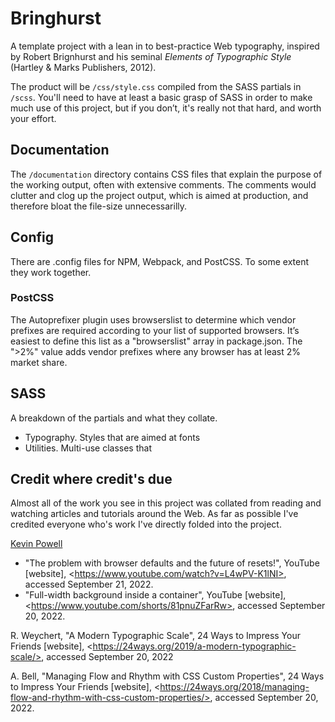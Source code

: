 # Bringhurst
A template project with a lean in to best-practice Web typography, inspired by Robert Brignhurst and his seminal *Elements of Typographic Style* (Hartley & Marks Publishers, 2012). 

The product will be `/css/style.css` compiled from the SASS partials in `/scss`. You'll need to have at least a basic grasp of SASS in order to make much use of this project, but if you don&rsquo;t, it's really not that hard, and worth your effort.

## Documentation

The `/documentation` directory contains CSS files that explain the purpose of the working output, often with extensive comments. The comments would clutter and clog up the project output, which is aimed at production, and therefore bloat the file-size unnecessarilly. 

## Config
There are .config files for NPM, Webpack, and PostCSS. To some extent they work together.

### PostCSS
The Autoprefixer plugin uses browserslist to determine which vendor prefixes are required according to your list of supported browsers. It’s easiest to define this list as a "browserslist" array in package.json. The ">2%" value adds vendor prefixes where any browser has at least 2% market share.

## SASS
A breakdown of the partials and what they collate. 
- Typography. Styles that are aimed at fonts
- Utilities. Multi-use classes that 

## Credit where credit's due

Almost all of the work you see in this project was collated from reading and watching articles and tutorials around the Web. As far as possible I've credited everyone who's work I've directly folded into the project.

[Kevin Powell](https://www.youtube.com/kepowob)
- "The problem with browser defaults and the future of resets!", YouTube \[website], \<https://www.youtube.com/watch?v=L4wPV-K1lNI>, accessed September 21, 2022.
- "Full-width background inside a container", YouTube \[website], \<https://www.youtube.com/shorts/81pnuZFarRw>, accessed September 20, 2022.

R. Weychert, "A Modern Typographic Scale", 24 Ways to Impress Your Friends \[website], \<https://24ways.org/2019/a-modern-typographic-scale/>, accessed September 20, 2022

A. Bell, "Managing Flow and Rhythm with CSS Custom Properties", 24 Ways to Impress Your Friends \[website],
 \<https://24ways.org/2018/managing-flow-and-rhythm-with-css-custom-properties/>, accessed September 20, 2022.
